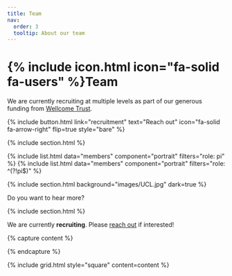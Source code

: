 ```yaml
---
title: Team
nav:
  order: 3
  tooltip: About our team
---
```


# {% include icon.html icon="fa-solid fa-users" %}Team

We are currently recruiting at multiple levels as part of our generous funding from [Wellcome Trust](https://wellcome.org/grant-funding/schemes/career-development-awards). 

{%
  include button.html
  link="recruitment"
  text="Reach out"
  icon="fa-solid fa-arrow-right"
  flip=true
  style="bare"
%}

{% include section.html %}

{% include list.html data="members" component="portrait" filters="role: pi" %}
{% include list.html data="members" component="portrait" filters="role: ^(?!pi$)" %}

{% include section.html background="images/UCL.jpg" dark=true %}

Do you want to hear more?

{% include section.html %}

We are currently **recruiting**. Please [reach out](/recruitment) if interested! 

{% capture content %}

{% endcapture %}

{% include grid.html style="square" content=content %}
